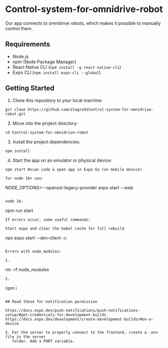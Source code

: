 # Control-system-for-omnidrive-robot

Our app connects to omnidrive robots, which makes it possible
to manually control them.

## Requirements

- Node.js
- npm (Node Package Manager)
- React Native CLI (`npm install -g react-native-cli`)
- Expo CLI (`npm install expo-cli --global`)

## Getting Started

1. Clone this repository to your local machine:

```
git clone https://github.com/alegro91Control-system-for-omnidrive-robot.git
```

2. Move into the project directory:

```
cd Control-system-for-omnidrive-robot
```

3. Install the project dependencies:

```
npm install
```

4. Start the app on an emulator or physical device:

```
npm start #scan code & open app in Expo Go (on mobile device)

for node 16+ use:
```

NODE_OPTIONS=--openssl-legacy-provider expo start --web

```

node 16:
```

npm run start

```
If errors occur, some useful commands:

Start expo and clear the babel cache for full rebuild
```

npx expo start --dev-client -c

```

Errors with node_modules:

1.
```

rm -rf node_modules

```
2.
```

npm i

```

## Read these for notification permission

https://docs.expo.dev/push-notifications/push-notifications-setup/#get-credentials-for-development-builds
https://docs.expo.dev/development/create-development-builds/#on-a-device

5. For the server to properly connect to the frontend, create a .env file in the server
   folder. Add a PORT variable.
```
